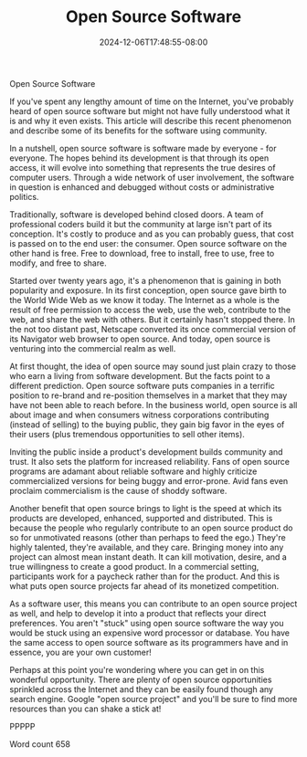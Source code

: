 ﻿---
title: "Open Source Software"
date: 2024-12-06T17:48:55-08:00
description: "TXT Tips for Web Success"
featured_image: "/images/TXT.jpg"
tags: ["TXT"]
---

Open Source Software

If you've spent any lengthy amount of time on the Internet, you've probably heard of open source software but might not have fully understood what it is and why it even exists.  This article will describe this recent phenomenon and describe some of its benefits for the software using community.

In a nutshell, open source software is software made by everyone - for everyone. The hopes behind its development is that through its open access, it will evolve into something that represents the true desires of computer users. Through a wide network of user involvement, the software in question is enhanced and debugged without costs or administrative politics.

Traditionally, software is developed behind closed doors. A team of professional coders build it but the community at large isn't part of its conception. It's costly to produce and as you can probably guess, that cost is passed on to the end user: the consumer. Open source software on the other hand is free. Free to download, free to install, free to use, free to modify, and free to share.

Started over twenty years ago, it's a phenomenon that is gaining in both popularity and exposure. In its first conception, open source gave birth to the World Wide Web as we know it today. The Internet as a whole is the result of free permission to access the web, use the web, contribute to the web, and share the web with others. But it certainly hasn't stopped there. In the not too distant past, Netscape converted its once commercial version of its Navigator web browser to open source. And today, open source is venturing into the commercial realm as well.

At first thought, the idea of open source may sound just plain crazy to those who earn a living from software development. But the facts point to a different prediction. Open source software puts companies in a terrific position to re-brand and re-position themselves in a market that they may have not been able to reach before. In the business world, open source is all about image and when consumers witness corporations contributing (instead of selling) to the buying public, they gain big favor in the eyes of their users (plus tremendous opportunities to sell other items).

Inviting the public inside a product's development builds community and trust. It also sets the platform for increased reliability. Fans of open source programs are adamant about reliable software and highly criticize commercialized versions for being buggy and error-prone. Avid fans even proclaim commercialism is the cause of shoddy software.

Another benefit that open source brings to light is the speed at which its products are developed, enhanced, supported and distributed. This is because the people who regularly contribute to an open source product do so for unmotivated reasons (other than perhaps to feed the ego.) They're highly talented, they're available, and they care. Bringing money into any project can almost mean instant death. It can kill motivation, desire, and a true willingness to create a good product. In a commercial setting, participants work for a paycheck rather than for the product. And this is what puts open source projects far ahead of its monetized competition.

As a software user, this means you can contribute to an open source project as well, and help to develop it into a product that reflects your direct preferences. You aren't "stuck" using open source software the way you would be stuck using an expensive word processor or database. You have the same access to open source software as its programmers have and in essence, you are your own customer!

Perhaps at this point you're wondering where you can get in on this wonderful opportunity. There are plenty of open source opportunities sprinkled across the Internet and they can be easily found though any search engine. Google "open source project" and you'll be sure to find more resources than you can shake a stick at!

PPPPP

Word count 658

